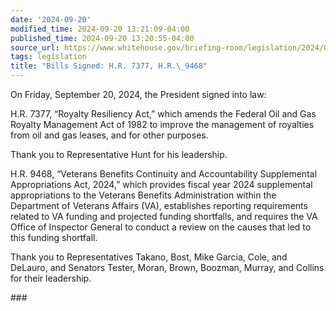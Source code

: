 ```yaml
---
date: '2024-09-20'
modified_time: 2024-09-20 13:21:09-04:00
published_time: 2024-09-20 13:20:55-04:00
source_url: https://www.whitehouse.gov/briefing-room/legislation/2024/09/20/press-release-bills-signed-h-r-7377-h-r-9468/
tags: legislation
title: "Bills Signed: H.R. 7377, H.R.\_9468"
---
```

 
On Friday, September 20, 2024, the President signed into law:

H.R. 7377, “Royalty Resiliency Act,” which amends the Federal Oil and
Gas Royalty Management Act of 1982 to improve the management of
royalties from oil and gas leases, and for other purposes.

Thank you to Representative Hunt for his leadership.

H.R. 9468, “Veterans Benefits Continuity and Accountability Supplemental
Appropriations Act, 2024,” which provides fiscal year 2024 supplemental
appropriations to the Veterans Benefits Administration within the
Department of Veterans Affairs (VA), establishes reporting requirements
related to VA funding and projected funding shortfalls, and requires the
VA Office of Inspector General to conduct a review on the causes that
led to this funding shortfall.

Thank you to Representatives Takano, Bost, Mike Garcia, Cole, and
DeLauro, and Senators Tester, Moran, Brown, Boozman, Murray, and Collins
for their leadership.

\###
